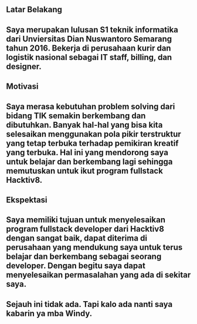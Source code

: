 [//]: # (Ceritakan sedikit tentang latar belakangmu seperti pendidikan terakhir atau pekerjaan sebelumnya)
## Latar Belakang

## Saya merupakan lulusan S1 teknik informatika dari Unviersitas Dian Nuswantoro Semarang tahun 2016. Bekerja di perusahaan kurir dan logistik nasional sebagai IT staff, billing, dan designer.

[//]: # (Motivasi apa yang mendorongmu untuk ikut program coding bootcamp di Hacktiv8?)
## Motivasi

## Saya merasa kebutuhan problem solving dari bidang TIK semakin berkembang dan dibutuhkan. Banyak hal-hal yang bisa kita selesaikan menggunakan pola pikir terstruktur yang tetap terbuka terhadap pemikiran kreatif yang terbuka. Hal ini yang mendorong saya untuk belajar dan berkembang lagi sehingga memutuskan untuk ikut program fullstack Hacktiv8.

[//]: # (Beri tahu kami, apa yang ingin kamu dapatkan di Hacktiv8 dan apa yang ingin kamu capai setelah lulus dari sini?)
## Ekspektasi

## Saya memiliki tujuan untuk menyelesaikan program fullstack developer dari Hacktiv8 dengan sangat baik, dapat diterima di perusahaan yang mendukung saya untuk terus belajar dan berkembang sebagai seorang developer. Dengan begitu saya dapat menyelesaikan permasalahan yang ada di sekitar saya.

[//]: # (Apakah ada hal lain yang ingin disampaikan? Bila ada, kamu bebas untuk menuliskannya)

## Sejauh ini tidak ada. Tapi kalo ada nanti saya kabarin ya mba Windy.

